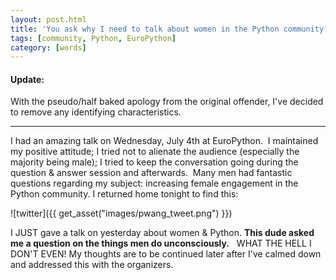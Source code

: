 ```yaml
---
layout: post.html
title: 'You ask why I need to talk about women in the Python community?'
tags: [community, Python, EuroPython]
category: [words]
---
```


#### Update:

With the pseudo/half baked apology from the original offender, I've decided to remove any identifying characteristics. 

-----

I had an amazing talk on Wednesday, July 4th at EuroPython.  I maintained my positive attitude; I tried not to alienate the audience (especially the majority being male); I tried to keep the conversation going during the question & answer session and afterwards.  Many men had fantastic questions regarding my subject: increasing female engagement in the Python community. I returned home tonight to find this: 

![twitter]({{ get_asset("images/pwang_tweet.png") }})

I JUST gave a talk on yesterday about women & Python. **This dude asked me a question on the things men do unconsciously.**   WHAT THE HELL I DON'T EVEN! My thoughts are to be continued later after I've calmed down and addressed this with the organizers. 